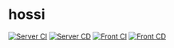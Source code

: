 # hossi

[![Server CI](https://github.com/somen440/hossi/actions/workflows/ci-server.yml/badge.svg?branch=main)](https://github.com/somen440/hossi/actions/workflows/ci-server.yml)
[![Server CD](https://github.com/somen440/hossi/actions/workflows/cd-server.yml/badge.svg)](https://github.com/somen440/hossi/actions/workflows/cd-server.yml)
[![Front CI](https://github.com/somen440/hossi/actions/workflows/ci-front.yml/badge.svg)](https://github.com/somen440/hossi/actions/workflows/ci-front.yml)
[![Front CD](https://github.com/somen440/hossi/actions/workflows/cd-front.yml/badge.svg)](https://github.com/somen440/hossi/actions/workflows/cd-front.yml)
